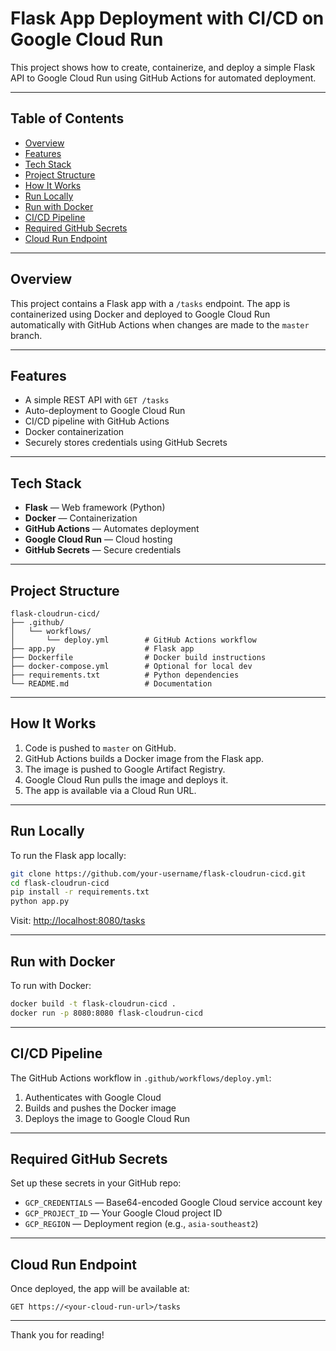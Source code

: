 # Flask App Deployment with CI/CD on Google Cloud Run

This project shows how to create, containerize, and deploy a simple Flask API to Google Cloud Run using GitHub Actions for automated deployment.

---

## Table of Contents

- [Overview](#overview)
- [Features](#features)
- [Tech Stack](#tech-stack)
- [Project Structure](#project-structure)
- [How It Works](#how-it-works)
- [Run Locally](#run-locally)
- [Run with Docker](#run-with-docker)
- [CI/CD Pipeline](#cicd-pipeline)
- [Required GitHub Secrets](#required-github-secrets)
- [Cloud Run Endpoint](#cloud-run-endpoint)

---

## Overview

This project contains a Flask app with a `/tasks` endpoint. The app is containerized using Docker and deployed to Google Cloud Run automatically with GitHub Actions when changes are made to the `master` branch.

---

## Features

- A simple REST API with `GET /tasks`
- Auto-deployment to Google Cloud Run
- CI/CD pipeline with GitHub Actions
- Docker containerization
- Securely stores credentials using GitHub Secrets

---

## Tech Stack

- **Flask** — Web framework (Python)
- **Docker** — Containerization
- **GitHub Actions** — Automates deployment
- **Google Cloud Run** — Cloud hosting
- **GitHub Secrets** — Secure credentials

---

## Project Structure

```plaintext
flask-cloudrun-cicd/
├── .github/
│   └── workflows/
│       └── deploy.yml        # GitHub Actions workflow
├── app.py                    # Flask app
├── Dockerfile                # Docker build instructions
├── docker-compose.yml        # Optional for local dev
├── requirements.txt          # Python dependencies
└── README.md                 # Documentation
```

---

## How It Works

1. Code is pushed to `master` on GitHub.
2. GitHub Actions builds a Docker image from the Flask app.
3. The image is pushed to Google Artifact Registry.
4. Google Cloud Run pulls the image and deploys it.
5. The app is available via a Cloud Run URL.

---

## Run Locally

To run the Flask app locally:

```bash
git clone https://github.com/your-username/flask-cloudrun-cicd.git
cd flask-cloudrun-cicd
pip install -r requirements.txt
python app.py
```

Visit: [http://localhost:8080/tasks](http://localhost:8080/tasks)

---

## Run with Docker

To run with Docker:

```bash
docker build -t flask-cloudrun-cicd .
docker run -p 8080:8080 flask-cloudrun-cicd
```

---

## CI/CD Pipeline

The GitHub Actions workflow in `.github/workflows/deploy.yml`:

1. Authenticates with Google Cloud
2. Builds and pushes the Docker image
3. Deploys the image to Google Cloud Run

---

## Required GitHub Secrets

Set up these secrets in your GitHub repo:

- `GCP_CREDENTIALS` — Base64-encoded Google Cloud service account key
- `GCP_PROJECT_ID` — Your Google Cloud project ID
- `GCP_REGION` — Deployment region (e.g., `asia-southeast2`)

---

## Cloud Run Endpoint

Once deployed, the app will be available at:

```http
GET https://<your-cloud-run-url>/tasks
```

---

Thank you for reading!
